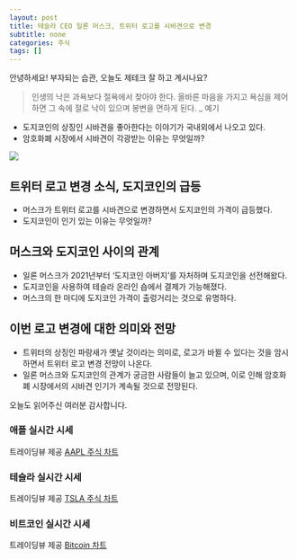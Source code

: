 ```yaml
---
layout: post
title: 테슬라 CEO 일론 머스크, 트위터 로고를 시바견으로 변경
subtitle: none
categories: 주식
tags: []
---
```


안녕하세요! 부자되는 습관, 오늘도 제테크 잘 하고 계시나요?

> 인생의 낙은 과욕보다 절욕에서 찾아야 한다. 올바른 마음을 가지고 욕심을 제어하면 그 속에 절로 낙이 있으며 봉변을 면하게 된다. _ 예기



- 도지코인의 상징인 시바견을 좋아한다는 이야기가 국내외에서 나오고 있다.
- 암호화폐 시장에서 시바견이 각광받는 이유는 무엇일까?



![](https://source.unsplash.com/800x450/?luxury)

##  트위터 로고 변경 소식, 도지코인의 급등
- 머스크가 트위터 로고를 시바견으로 변경하면서 도지코인의 가격이 급등했다.
- 도지코인이 인기 있는 이유는 무엇일까?

## 머스크와 도지코인 사이의 관계
- 일론 머스크가 2021년부터 ‘도지코인 아버지’를 자처하며 도지코인을 선전해왔다.
- 도지코인을 사용하여 테슬라 온라인 숍에서 결제가 가능해졌다.
- 머스크의 한 마디에 도지코인 가격이 출렁거리는 것으로 유명하다.

## 이번 로고 변경에 대한 의미와 전망
- 트위터의 상징인 파랑새가 옛날 것이라는 의미로, 로고가 바뀔 수 있다는 것을 암시하면서 트위터 로고 변경 전망이 나온다.
- 일론 머스크와 도지코인의 관계가 궁금한 사람들이 늘고 있으며, 이로 인해 암호화폐 시장에서의 시바견 인기가 계속될 것으로 전망된다.

오늘도 읽어주신 여러분 감사합니다.

### 애플 실시간 시세


<!-- TradingView Widget BEGIN -->
<div class="tradingview-widget-container">
  <div id="tradingview_6a264"></div>
  <div class="tradingview-widget-copyright">트레이딩뷰 제공 <a href="https://kr.tradingview.com/symbols/NASDAQ-AAPL/" rel="noopener" target="_blank"><span class="blue-text">AAPL 주식 차트</span></a></div>
  <script type="text/javascript" src="https://s3.tradingview.com/tv.js"></script>
  <script type="text/javascript">
  new TradingView.widget(
  {
  "autosize": true,
  "symbol": "NASDAQ:AAPL",
  "interval": "D",
  "timezone": "Asia/Seoul",
  "theme": "light",
  "style": "1",
  "locale": "kr",
  "toolbar_bg": "#f1f3f6",
  "enable_publishing": false,
  "hide_top_toolbar": true,
  "hide_legend": true,
  "save_image": false,
  "container_id": "tradingview_6a264"
}
  );
  </script>
</div>
<!-- TradingView Widget END -->


### 테슬라 실시간 시세


<!-- TradingView Widget BEGIN -->
<div class="tradingview-widget-container">
  <div id="tradingview_39d77"></div>
  <div class="tradingview-widget-copyright">트레이딩뷰 제공 <a href="https://kr.tradingview.com/symbols/NASDAQ-TSLA/" rel="noopener" target="_blank"><span class="blue-text">TSLA 주식 차트</span></a></div>
  <script type="text/javascript" src="https://s3.tradingview.com/tv.js"></script>
  <script type="text/javascript">
  new TradingView.widget(
  {
  "autosize": true,
  "symbol": "NASDAQ:TSLA",
  "interval": "D",
  "timezone": "Asia/Seoul",
  "theme": "light",
  "style": "1",
  "locale": "kr",
  "toolbar_bg": "#f1f3f6",
  "enable_publishing": false,
  "hide_top_toolbar": true,
  "hide_legend": true,
  "save_image": false,
  "container_id": "tradingview_39d77"
}
  );
  </script>
</div>
<!-- TradingView Widget END -->


### 비트코인 실시간 시세


<!-- TradingView Widget BEGIN -->
<div class="tradingview-widget-container">
  <div id="tradingview_3f91e"></div>
  <div class="tradingview-widget-copyright">트레이딩뷰 제공 <a href="https://kr.tradingview.com/symbols/BTCUSD/?exchange=BITSTAMP" rel="noopener" target="_blank"><span class="blue-text">Bitcoin 차트</span></a></div>
  <script type="text/javascript" src="https://s3.tradingview.com/tv.js"></script>
  <script type="text/javascript">
  new TradingView.widget(
  {
  "autosize": true,
  "symbol": "BITSTAMP:BTCUSD",
  "interval": "D",
  "timezone": "Asia/Seoul",
  "theme": "light",
  "style": "1",
  "locale": "kr",
  "toolbar_bg": "#f1f3f6",
  "enable_publishing": false,
  "hide_top_toolbar": true,
  "hide_legend": true,
  "save_image": false,
  "container_id": "tradingview_3f91e"
}
  );
  </script>
</div>
<!-- TradingView Widget END -->


